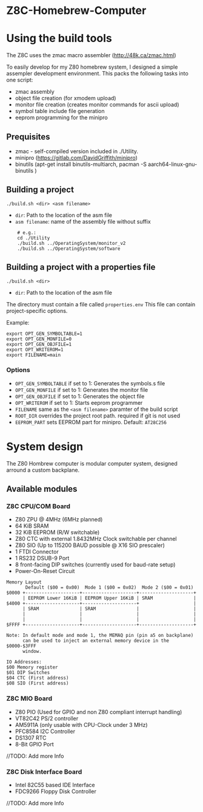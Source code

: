 # Z8C-Homebrew-Computer

# Using the build tools
The Z8C uses the zmac macro assembler (http://48k.ca/zmac.html)

To easily develop for my Z80 homebrew system, I designed a simple
assempler development environment. This packs the following tasks into one script:
* zmac assembly
* object file creation (for xmodem upload)
* monitor file creation (creates monitor commands for ascii upload)
* symbol table include file generation
* eeprom programming for the minipro

## Prequisites
* zmac - self-compiled version included in ./Utility.
* minipro (https://gitlab.com/DavidGriffith/minipro)
* binutils (apt-get install binutils-multiarch, 
    pacman -S aarch64-linux-gnu-binutils )

## Building a project
`./build.sh <dir> <asm filename>`
* `dir`: Path to the location of the asm file
* `asm filename`: name of the assembly file without suffix

```
    # e.g.:
    cd ./Utility
    ./build.sh ../OperatingSystem/monitor_v2  
    ./build.sh ../OperatingSystem/software  
```
## Building a project with a properties file

`./build.sh <dir>`
* `dir`: Path to the location of the asm file

The directory must contain a file called `properties.env`
This file can contain project-specific options.

Example:
```
export OPT_GEN_SYMBOLTABLE=1
export OPT_GEN_MONFILE=0
export OPT_GEN_OBJFILE=1
export OPT_WRITEROM=1
export FILENAME=main
```

### Options
* `OPT_GEN_SYMBOLTABLE` if set to 1: Generates the symbols.s file
* `OPT_GEN_MONFILE` if set to 1: Generates the monitor file
* `OPT_GEN_OBJFILE` if set to 1: Generates the object file
* `OPT_WRITEROM` if set to 1: Starts eeprom programmer
* `FILENAME` same as the `<asm filename>` paramter of the build script
* `ROOT_DIR` overrides the project root path. required if git is not used
* `EEPROM_PART` sets EEPROM part for minipro. Default: `AT28C256`


# System design
The Z80 Hombrew computer is modular computer system, designed arround a custom backplane.

## Available modules
### Z8C CPU/COM Board
* Z80 ZPU @ 4MHz (6MHz planned)
* 64 KiB SRAM
* 32 KiB EEPROM (R/W switchable)
* Z80 CTC with external 1.8432MHz Clock switchable per channel
* Z80 SIO (Up to 115200 BAUD possible @ X16 SIO prescaler)
* 1 FTDI Connector
* 1 RS232 DSUB-9 Port
* 8 front-facing DIP switches (currently used for baud-rate setup)
* Power-On-Reset Circuit

```
Memory Layout
       Default ($00 = 0x00)  Mode 1 ($00 = 0x02)  Mode 2 ($00 = 0x01)             
$0000 +--------------------+--------------------+--------------------+
      | EEPROM Lower 16KiB | EEPROM Upper 16KiB | SRAM               |
$4000 +--------------------+--------------------+                    |
      | SRAM               | SRAM               |                    | 
      |                    |                    |                    |
      |                    |                    |                    |
$FFFF +--------------------+--------------------+--------------------+

Note: In default mode and mode 1, the MEMAQ pin (pin a5 on backplane) 
      can be used to inject an external memory device in the $0000-$3FFF 
      window.

IO Addresses:
$00 Memory register
$01 DIP Switches
$04 CTC (First address)
$08 SIO (First address)
```

### Z8C MIO Board
* Z80 PIO (Used for GPIO and non Z80 compliant interrupt handling)
* VT82C42 PS/2 controller
* AM5911A (only usable with CPU-Clock under 3 MHz)
* PFC8584 I2C Controller
* DS1307 RTC
* 8-Bit GPIO Port

//TODO: Add more Info

### Z8C Disk Interface Board
* Intel 82C55 based IDE Interface
* FDC9266 Floppy Disk Controller

//TODO: Add more Info
